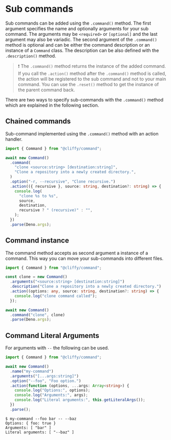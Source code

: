 # Sub commands

Sub commands can be added using the `.command()` method. The first argument
specifies the name and optionally arguments for your sub command. The arguments
may be `<required>` or `[optional]` and the last argument may also be variadic.
The second argument of the `.command()` method is optional and can be either the
command description or an instance of a `Command` class. The description can be
also defined with the `.description()` method.

> ❗ The `.command()` method returns the instance of the added command. If you
> call the `.action()` method after the `.command()` method is called, the
> action will be registered to the sub command and not to your main command. You
> can use the `.reset()` method to get the instance of the parent command back.

There are two ways to specify sub-commands with the `.command()` method which
are explained in the following section.

## Chained commands

Sub-command implemented using the `.command()` method with an action handler.

```typescript
import { Command } from "@cliffy/command";

await new Command()
  .command(
    "clone <source:string> [destination:string]",
    "Clone a repository into a newly created directory.",
  )
  .option("-r, --recursive", "Clone recursive.")
  .action(({ recursive }, source: string, destination?: string) => {
    console.log(
      "clone %s to %s",
      source,
      destination,
      recursive ? " (recursive)" : "",
    );
  })
  .parse(Deno.args);
```

## Command instance

The command method accepts as second argument a instance of a command. This way
you can move your sub-commands into different files.

```typescript
import { Command } from "@cliffy/command";

const clone = new Command()
  .arguments("<source:string> [destination:string]")
  .description("Clone a repository into a newly created directory.")
  .action((options: any, source: string, destination?: string) => {
    console.log("clone command called");
  });

await new Command()
  .command("clone", clone)
  .parse(Deno.args);
```

## Command Literal Arguments

For arguments with `--` the following can be used.

```typescript
import { Command } from "@cliffy/command";

await new Command()
  .name("my-command")
  .arguments("[...args:string]")
  .option("--foo", "Foo option.")
  .action(function (options, ...args: Array<string>) {
    console.log("Options:", options);
    console.log("Arguments:", args);
    console.log("Literal arguments:", this.getLiteralArgs());
  })
  .parse();
```

```console
$ my-command --foo bar -- --baz
Options: { foo: true }
Arguments: [ "bar" ]
Literal arguments: [ "--baz" ]
```
